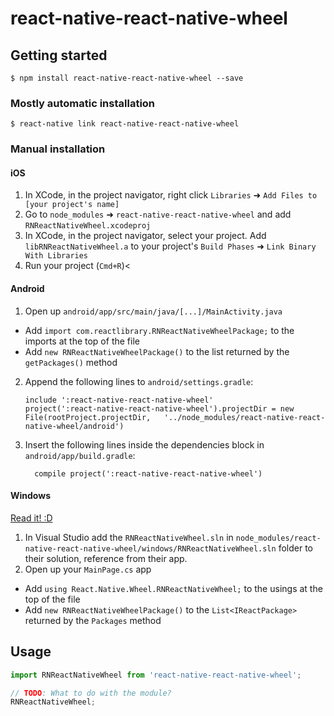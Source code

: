 
# react-native-react-native-wheel

## Getting started

`$ npm install react-native-react-native-wheel --save`

### Mostly automatic installation

`$ react-native link react-native-react-native-wheel`

### Manual installation


#### iOS

1. In XCode, in the project navigator, right click `Libraries` ➜ `Add Files to [your project's name]`
2. Go to `node_modules` ➜ `react-native-react-native-wheel` and add `RNReactNativeWheel.xcodeproj`
3. In XCode, in the project navigator, select your project. Add `libRNReactNativeWheel.a` to your project's `Build Phases` ➜ `Link Binary With Libraries`
4. Run your project (`Cmd+R`)<

#### Android

1. Open up `android/app/src/main/java/[...]/MainActivity.java`
  - Add `import com.reactlibrary.RNReactNativeWheelPackage;` to the imports at the top of the file
  - Add `new RNReactNativeWheelPackage()` to the list returned by the `getPackages()` method
2. Append the following lines to `android/settings.gradle`:
  	```
  	include ':react-native-react-native-wheel'
  	project(':react-native-react-native-wheel').projectDir = new File(rootProject.projectDir, 	'../node_modules/react-native-react-native-wheel/android')
  	```
3. Insert the following lines inside the dependencies block in `android/app/build.gradle`:
  	```
      compile project(':react-native-react-native-wheel')
  	```

#### Windows
[Read it! :D](https://github.com/ReactWindows/react-native)

1. In Visual Studio add the `RNReactNativeWheel.sln` in `node_modules/react-native-react-native-wheel/windows/RNReactNativeWheel.sln` folder to their solution, reference from their app.
2. Open up your `MainPage.cs` app
  - Add `using React.Native.Wheel.RNReactNativeWheel;` to the usings at the top of the file
  - Add `new RNReactNativeWheelPackage()` to the `List<IReactPackage>` returned by the `Packages` method


## Usage
```javascript
import RNReactNativeWheel from 'react-native-react-native-wheel';

// TODO: What to do with the module?
RNReactNativeWheel;
```
  